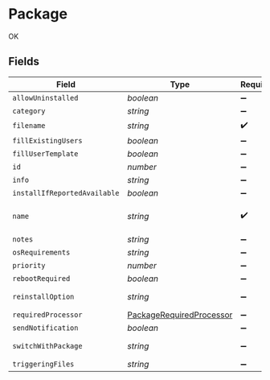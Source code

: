# Package

OK


## Fields

| Field                                                                       | Type                                                                        | Required                                                                    | Description                                                                 | Example                                                                     |
| --------------------------------------------------------------------------- | --------------------------------------------------------------------------- | --------------------------------------------------------------------------- | --------------------------------------------------------------------------- | --------------------------------------------------------------------------- |
| `allowUninstalled`                                                          | *boolean*                                                                   | :heavy_minus_sign:                                                          | N/A                                                                         |                                                                             |
| `category`                                                                  | *string*                                                                    | :heavy_minus_sign:                                                          | N/A                                                                         | Unknown                                                                     |
| `filename`                                                                  | *string*                                                                    | :heavy_check_mark:                                                          | N/A                                                                         | Firefox.dmg                                                                 |
| `fillExistingUsers`                                                         | *boolean*                                                                   | :heavy_minus_sign:                                                          | N/A                                                                         |                                                                             |
| `fillUserTemplate`                                                          | *boolean*                                                                   | :heavy_minus_sign:                                                          | N/A                                                                         |                                                                             |
| `id`                                                                        | *number*                                                                    | :heavy_minus_sign:                                                          | N/A                                                                         | 1                                                                           |
| `info`                                                                      | *string*                                                                    | :heavy_minus_sign:                                                          | N/A                                                                         |                                                                             |
| `installIfReportedAvailable`                                                | *boolean*                                                                   | :heavy_minus_sign:                                                          | N/A                                                                         |                                                                             |
| `name`                                                                      | *string*                                                                    | :heavy_check_mark:                                                          | Name of the package                                                         | Firefox.dmg                                                                 |
| `notes`                                                                     | *string*                                                                    | :heavy_minus_sign:                                                          | N/A                                                                         |                                                                             |
| `osRequirements`                                                            | *string*                                                                    | :heavy_minus_sign:                                                          | N/A                                                                         |                                                                             |
| `priority`                                                                  | *number*                                                                    | :heavy_minus_sign:                                                          | N/A                                                                         | 5                                                                           |
| `rebootRequired`                                                            | *boolean*                                                                   | :heavy_minus_sign:                                                          | N/A                                                                         |                                                                             |
| `reinstallOption`                                                           | *string*                                                                    | :heavy_minus_sign:                                                          | N/A                                                                         | Do Not Reinstall                                                            |
| `requiredProcessor`                                                         | [PackageRequiredProcessor](../../models/shared/packagerequiredprocessor.md) | :heavy_minus_sign:                                                          | N/A                                                                         |                                                                             |
| `sendNotification`                                                          | *boolean*                                                                   | :heavy_minus_sign:                                                          | N/A                                                                         |                                                                             |
| `switchWithPackage`                                                         | *string*                                                                    | :heavy_minus_sign:                                                          | N/A                                                                         | Do Not Install                                                              |
| `triggeringFiles`                                                           | *string*                                                                    | :heavy_minus_sign:                                                          | N/A                                                                         |                                                                             |